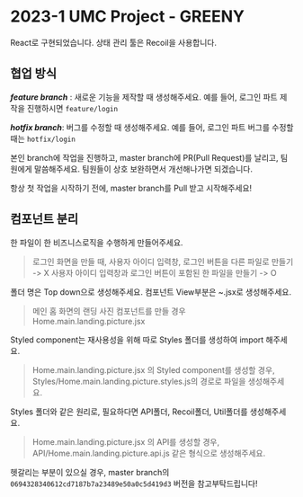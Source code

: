 # 2023-1 UMC Project - GREENY

React로 구현되었습니다. 상태 관리 툴은 Recoil을 사용합니다.

## 협업 방식

**_feature branch_** : 새로운 기능을 제작할 때 생성해주세요.
예를 들어, 로그인 파트 제작을 진행하시면 `feature/login`

**_hotfix branch_**: 버그를 수정할 때 생성해주세요.
예를 들어, 로그인 파트 버그를 수정할때는 `hotfix/login`

본인 branch에 작업을 진행하고, master branch에 PR(Pull Request)를 날리고, 팀원에게 말씀해주세요.
팀원들이 상호 보완하면서 개선해나가면 되겠습니다.

항상 첫 작업을 시작하기 전에, master branch를 Pull 받고 시작해주세요!

## 컴포넌트 분리

한 파일이 한 비즈니스로직을 수행하게 만들어주세요.

> 로그인 화면을 만들 때,
> 사용자 아이디 입력창, 로그인 버튼을 다른 파일로 만들기 -> X
> 사용자 아이디 입력창과 로그인 버튼이 포함된 한 파일을 만들기 -> O

폴더 명은 Top down으로 생성해주세요. 컴포넌트 View부분은 ~.jsx로 생성해주세요.

> 메인 홈 화면의 랜딩 사진 컴포넌트를 만들 경우
> Home.main.landing.picture.jsx

Styled component는 재사용성을 위해 따로 Styles 폴더를 생성하여 import 해주세요.

> Home.main.landing.picture.jsx 의 Styled component를 생성할 경우,
> Styles/Home.main.landing.picture.styles.js의 경로로 파일을 생성해주세요.

Styles 폴더와 같은 원리로, 필요하다면 API폴더, Recoil폴더, Util폴더를 생성해주세요.

> Home.main.landing.picture.jsx 의 API를 생성할 경우,
> API/Home.main.landing.picture.api.js 같은 형식으로 생성해주세요.

헷갈리는 부분이 있으실 경우, master branch의 `0694328340612cd7187b7a23489e50a0c5d419d3` 버전을 참고부탁드립니다!
